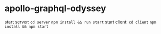 # apollo-graphql-odyssey

start server: `cd server` `npm install && run start`
start client: `cd client` `npm install && npm start`
